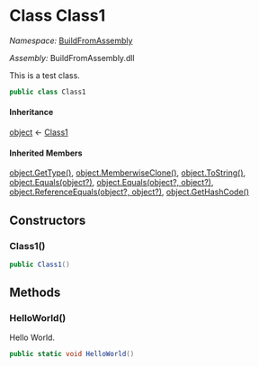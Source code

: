 ﻿# Class Class1

_Namespace:_ [BuildFromAssembly](BuildFromAssembly.md)

_Assembly:_ BuildFromAssembly.dll

This is a test class.

```csharp
public class Class1
```

#### Inheritance

[object](https://learn.microsoft.com/dotnet/api/system.object) ← 
[Class1](BuildFromAssembly.Class1.md)

#### Inherited Members

[object.GetType()](https://learn.microsoft.com/dotnet/api/system.object.gettype), 
[object.MemberwiseClone()](https://learn.microsoft.com/dotnet/api/system.object.memberwiseclone), 
[object.ToString()](https://learn.microsoft.com/dotnet/api/system.object.tostring), 
[object.Equals(object?)](https://learn.microsoft.com/dotnet/api/system.object.equals#system-object-equals(system-object)), 
[object.Equals(object?, object?)](https://learn.microsoft.com/dotnet/api/system.object.equals#system-object-equals(system-object-system-object)), 
[object.ReferenceEquals(object?, object?)](https://learn.microsoft.com/dotnet/api/system.object.referenceequals), 
[object.GetHashCode()](https://learn.microsoft.com/dotnet/api/system.object.gethashcode)

## Constructors

### Class1()

```csharp
public Class1()
```

## Methods

### HelloWorld()

Hello World.

```csharp
public static void HelloWorld()
```

